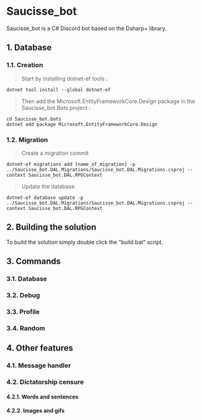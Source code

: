 # Saucisse_bot

Saucisse_bot is a C# Discord bot based on the Dsharp+ library.

## 1. Database
### 1.1. Creation

> Start by installing dotnet-ef tools : <br>
```batch
dotnet tool install --global dotnet-ef
```

> Then add the Microsoft.EntityFrameworkCore.Design package in the Saucisse_bot.Bots project :
```batch
cd Saucisse_bot.bots
dotnet add package Microsoft.EntityFrameworkCore.Design
```

### 1.2. Migration
> Create a migration commit
```batch
dotnet-ef migrations add [name_of_migration] -p ../Saucisse_bot.DAL.Migrations/Saucisse_bot.DAL.Migrations.csproj --context Saucisse_bot.DAL.RPGContext
```

> Update the database
```batch
dotnet-ef database update -p ../Saucisse_bot.DAL.Migrations/Saucisse_bot.DAL.Migrations.csproj --context Saucisse_bot.DAL.RPGContext
```

## 2. Building the solution
To build the solution simply double click the "build.bat" script.

## 3. Commands
### 3.1. Database

### 3.2. Debug

### 3.3. Profile

### 3.4. Random

## 4. Other features
### 4.1. Message handler

### 4.2. Dictatorship censure
#### 4.2.1. Words and sentences

#### 4.2.2. Images and gifs
